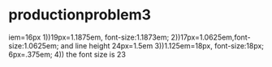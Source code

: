 # productionproblem3
iem=16px
1))19px=1.1875em, font-size:1.1873em;
2))17px=1.0625em,font-size:1.0625em; and line height 24px=1.5em
3))1.125em=18px, font-size:18px; 6px=.375em;
4)) the font size is 23
